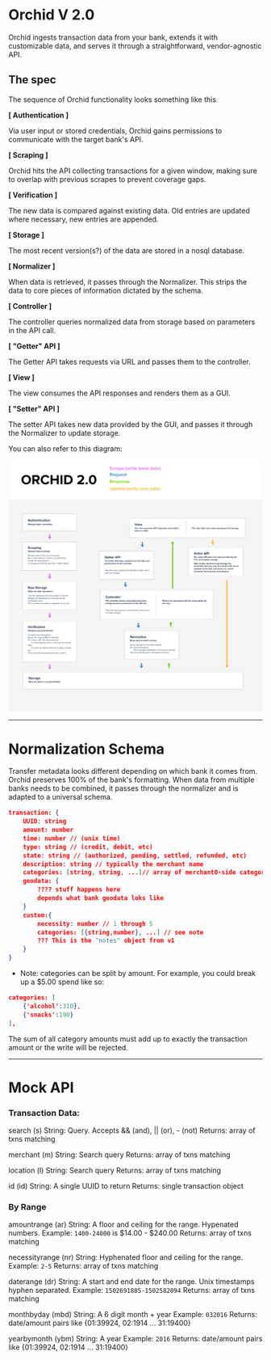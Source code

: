 # Orchid V 2.0

Orchid ingests transaction data from your bank, extends it with customizable data, and serves it through a straightforward, vendor-agnostic API.

## The spec

The sequence of Orchid functionality looks something like this

**[  Authentication  ]**

Via user input or stored credentials, Orchid gains permissions to communicate with the target bank's API.

**[  Scraping  ]**

Orchid hits the API collecting transactions for a given window, making sure to overlap with previous scrapes to prevent coverage gaps.

**[  Verification  ]**  

The new data is compared against existing data. Old entries are updated where necessary, new entries are appended.

**[  Storage  ]**  

The most recent version(s?) of the data are stored in a nosql database.

**[  Normalizer  ]**  

When data is retrieved, it passes through the Normalizer. This strips the data to core pieces of information dictated by the schema.

**[  Controller  ]**  

The controller queries normalized data from storage based on parameters in the API call.

**[  "Getter" API  ]**  

The Getter API takes requests via URL and passes them to the controller.

**[  View  ]**  

The view consumes the API responses and renders them as a GUI.

**[  "Setter" API  ]**  

The setter API takes new data provided by the GUI, and passes it through the Normalizer to update storage.

You can also refer to this diagram:

![Orchid Data Flow](/Spec/Orchid_Flow_01.png?raw=true "Orchid Data Flow")

--------------------------------------------------------

# Normalization Schema

Transfer metadata looks different depending on which bank it comes from. Orchid preserves 100% of the bank's formatting. When data from multiple banks needs to be combined, it passes through the normalizer and is adapted to a universal schema.

```json
transaction: {
	UUID: string
	amount: number
	time: number // (unix time)
	type: string // (credit, debit, etc)
	state: string // (authorized, pending, settled, refunded, etc)
	description: string // typically the merchant name
	categories: [string, string, ...]// array of merchant0-side categories
	geodata: {
		???? stuff happens here
		depends what bank geodata loks like
	}
	custom:{
		necessity: number // 1 through 5
		categories: [{string,number}, ...] // see note
		??? This is the "notes" object from v1
	}
}
```

* Note: categories can be split by amount.
For example, you could break up a $5.00 spend like so:

```json
categories: [
	{'alcohol':310},
	{'snacks':190}
],
```

The sum of all category amounts must add up to exactly the transaction amount or the write will be rejected.



--------------------------------------------------------

# Mock API

### Transaction Data:

search (s)
	String: Query. Accepts && (and), || (or), - (not)
	Returns: array of txns matching

merchant (m)
	String: Search query
	Returns: array of txns matching

location (l)
	String: Search query
	Returns: array of txns matching

id (id)
	String: A single UUID to return
	Returns: single transaction object

### By Range

amountrange (ar)
	String: A floor and ceiling for the range. Hypenated numbers.
	Example: `1400-24000` is $14.00 - $240.00
	Returns: array of txns matching

necessityrange (nr)
	String: Hyphenated floor and ceiling for the range.
	Example: `2-5`
	Returns: array of txns matching

daterange (dr)
	String: A start and end date for the range. Unix timestamps hyphen separated.
	Example: `1502691885-1502582094`
	Returns: array of txns matching

monthbyday (mbd)
	String: A 6 digit month + year
	Example: `032016`
	Returns: date/amount pairs like {01:39924, 02:1914 ... 31:19400}

yearbymonth (ybm)
	String: A year
	Example: `2016`
	Returns: date/amount pairs like {01:39924, 02:1914 ... 31:19400}